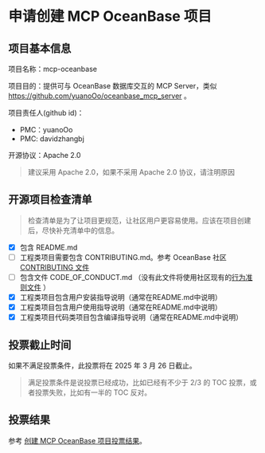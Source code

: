 # 申请创建 MCP OceanBase 项目

## 项目基本信息

项目名称：mcp-oceanbase

项目目的：提供可与 OceanBase 数据库交互的 MCP Server，类似 https://github.com/yuanoOo/oceanbase_mcp_server 。

项目责任人(github id)：
- PMC：yuanoOo
- PMC: davidzhangbj


开源协议：Apache 2.0

> 建议采用 Apache 2.0，如果不采用 Apache 2.0 协议，请注明原因

## 开源项目检查清单

> 检查清单是为了让项目更规范，让社区用户更容易使用。应该在项目创建后，尽快补充清单中的信息。

- [x] 包含 README.md
- [ ] 工程类项目需要包含 CONTRIBUTING.md。参考 OceanBase 社区 [CONTRIBUTING 文件](https://github.com/oceanbase/.github/blob/main/CONTRIBUTING.md)
- [ ] 包含文件 CODE_OF_CONDUCT.md （没有此文件将使用社区现有的[行为准则文件](https://github.com/oceanbase/.github/blob/main/CODE_OF_CONDUCT.md) ）
- [x] 工程类项目包含用户安装指导说明（通常在README.md中说明）
- [x] 工程类项目包含用户使用指导说明（通常在README.md中说明）
- [x] 工程类项目代码类项目包含编译指导说明（通常在README.md中说明）

## 投票截止时间

如果不满足投票条件，此投票将在 2025 年 3 月 26 日截止。

> 满足投票条件是说投票已经成功，比如已经有不少于 2/3 的 TOC 投票，或者投票失败，比如有一半的 TOC 反对。


## 投票结果

参考 [创建 MCP OceanBase 项目投票结果](https://github.com/oceanbase/community/pull/34)。
